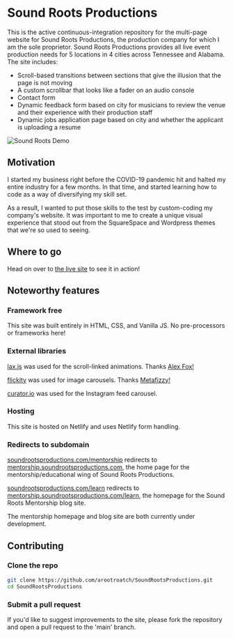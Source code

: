 # Sound Roots Productions

This is the active continuous-integration repository for the multi-page website for Sound Roots Productions, the production company for which I am the sole proprietor. Sound Roots Productions provides all live event production needs for 5 locations in 4 cities across Tennessee and Alabama. The site includes:

- Scroll-based transitions between sections that give the illusion that the page is not moving
- A custom scrollbar that looks like a fader on an audio console
- Contact form
- Dynamic feedback form based on city for musicians to review the venue and their experience with their production staff
- Dynamic jobs application page based on city and whether the applicant is uploading a resume

![Sound Roots Demo](/resources/img/Sound%20Roots%20Demo.gif)

## Motivation

I started my business right before the COVID-19 pandemic hit and halted my entire industry for a few months. In that time, and started learning how to code as a way of diversifying my skill set.

As a result, I wanted to put those skills to the test by custom-coding my company's website. It was important to me to create a unique visual experience that stood out from the SquareSpace and Wordpress themes that we're so used to seeing.

## Where to go

Head on over to [the live site](https://www.soundrootsproductions.com) to see it in action!

## Noteworthy features

### Framework free

This site was built entirely in HTML, CSS, and Vanilla JS. No pre-processors or frameworks here!

### External libraries

[lax.js](https://github.com/alexfoxy/lax.js) was used for the scroll-linked animations. Thanks [Alex Fox!](https://github.com/alexfoxy)

[flickity](https://github.com/metafizzy/flickity) was used for image carousels. Thanks [Metafizzy!](https://github.com/metafizzy)

[curator.io](https://curator.io/templates) was used for the Instagram feed carousel.

### Hosting

This site is hosted on Netlify and uses Netlify form handling.

### Redirects to subdomain

[soundrootsproductions.com/mentorship](soundrootsproductions.com/mentorship) redirects to [mentorship.soundrootsproductions.com](mentorship.soundrootsproductions.com), the home page for the mentorship/educational wing of Sound Roots Productions.

[soundrootsproductions.com/learn](soundrootsproductions.com/learn) redirects to [mentorship.soundrootsproductions.com/learn](mentorship.soundrootsproductions.com/learn), the homepage for the Sound Roots Mentorship blog site.

The mentorship homepage and blog site are both currently under development.

## Contributing

### Clone the repo

```bash
git clone https://github.com/arootroatch/SoundRootsProductions.git
cd SoundRootsProductions
```

### Submit a pull request

If you'd like to suggest improvements to the site, please fork the repository and open a pull request to the 'main' branch.
